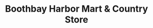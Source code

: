 ---
title: "Boothbay Harbor Mart & Country Store"
url: /boothbay-harbor/boothbay-harbor-mart-and-country-store/
shop: general
---